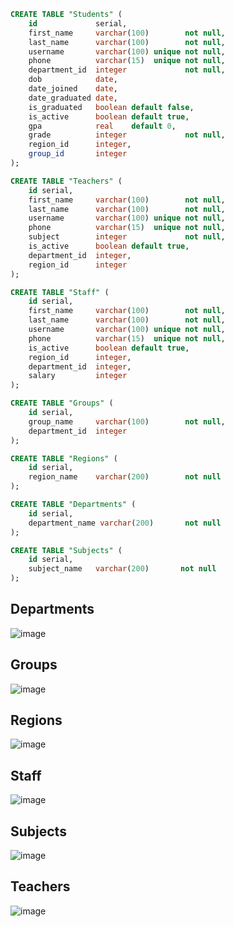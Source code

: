 ```sql
CREATE TABLE "Students" (
    id             serial,
    first_name     varchar(100)        not null,
    last_name      varchar(100)        not null,
    username       varchar(100) unique not null,
    phone          varchar(15)  unique not null,
    department_id  integer             not null,
    dob            date,
    date_joined    date,
    date_graduated date,
    is_graduated   boolean default false,
    is_active      boolean default true,
    gpa            real    default 0,
    grade          integer             not null,
    region_id      integer,
    group_id       integer
);

CREATE TABLE "Teachers" (
    id serial,
    first_name     varchar(100)        not null,
    last_name      varchar(100)        not null,
    username       varchar(100) unique not null,
    phone          varchar(15)  unique not null,
    subject        integer             not null,
    is_active      boolean default true,
    department_id  integer,
    region_id      integer
);

CREATE TABLE "Staff" (
    id serial,
    first_name     varchar(100)        not null,
    last_name      varchar(100)        not null,
    username       varchar(100) unique not null,
    phone          varchar(15)  unique not null,
    is_active      boolean default true,
    region_id      integer,
    department_id  integer,
    salary         integer
);

CREATE TABLE "Groups" (
    id serial,
    group_name     varchar(100)        not null,
    department_id  integer
);

CREATE TABLE "Regions" (
    id serial,
    region_name    varchar(200)        not null
);

CREATE TABLE "Departments" (
    id serial,
    department_name varchar(200)       not null
);

CREATE TABLE "Subjects" (
    id serial,
    subject_name   varchar(200)       not null
);
```
## Departments
![image](https://user-images.githubusercontent.com/81769242/222697534-3200b24a-0995-454d-ab95-f19c91580a32.png)

## Groups
![image](https://user-images.githubusercontent.com/81769242/222697622-3fdcb55b-0050-4fca-9252-e6c795e9b38e.png)

## Regions
![image](https://user-images.githubusercontent.com/81769242/222697713-70e6b907-64fe-4b4d-a538-3ada47c81cf0.png)

## Staff
![image](https://user-images.githubusercontent.com/81769242/222697796-e0775b4f-3e35-4f4f-8d8a-dea0920f4e12.png)

## Subjects
![image](https://user-images.githubusercontent.com/81769242/222697888-07d4f609-8847-4c65-ae67-ad7d8d4ad3ed.png)

## Teachers
![image](https://user-images.githubusercontent.com/81769242/222697944-b7df904d-a017-4a49-875e-06e2a5e5f5ab.png)


